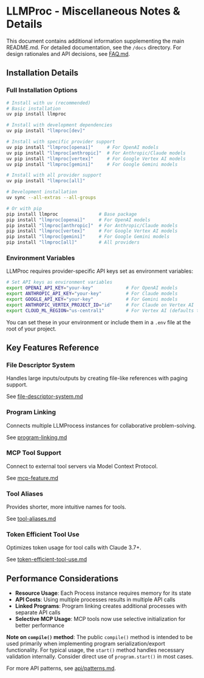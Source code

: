 # LLMProc - Miscellaneous Notes & Details

This document contains additional information supplementing the main README.md. For detailed documentation, see the `/docs` directory. For design rationales and API decisions, see [FAQ.md](FAQ.md).

## Installation Details

### Full Installation Options

```bash
# Install with uv (recommended)
# Basic installation
uv pip install llmproc

# Install with development dependencies
uv pip install "llmproc[dev]"

# Install with specific provider support
uv pip install "llmproc[openai]"     # For OpenAI models
uv pip install "llmproc[anthropic]"  # For Anthropic/Claude models
uv pip install "llmproc[vertex]"     # For Google Vertex AI models
uv pip install "llmproc[gemini]"     # For Google Gemini models

# Install with all provider support
uv pip install "llmproc[all]"

# Development installation
uv sync --all-extras --all-groups

# Or with pip
pip install llmproc               # Base package
pip install "llmproc[openai]"     # For OpenAI models
pip install "llmproc[anthropic]"  # For Anthropic/Claude models
pip install "llmproc[vertex]"     # For Google Vertex AI models
pip install "llmproc[gemini]"     # For Google Gemini models
pip install "llmproc[all]"        # All providers
```

### Environment Variables

LLMProc requires provider-specific API keys set as environment variables:

```bash
# Set API keys as environment variables
export OPENAI_API_KEY="your-key"            # For OpenAI models
export ANTHROPIC_API_KEY="your-key"         # For Claude models
export GOOGLE_API_KEY="your-key"            # For Gemini models
export ANTHROPIC_VERTEX_PROJECT_ID="id"     # For Claude on Vertex AI
export CLOUD_ML_REGION="us-central1"        # For Vertex AI (defaults to us-central1)
```

You can set these in your environment or include them in a `.env` file at the root of your project.

## Key Features Reference

### File Descriptor System
Handles large inputs/outputs by creating file-like references with paging support.

See [file-descriptor-system.md](docs/file-descriptor-system.md)

### Program Linking
Connects multiple LLMProcess instances for collaborative problem-solving.

See [program-linking.md](docs/program-linking.md)

### MCP Tool Support
Connect to external tool servers via Model Context Protocol.

See [mcp-feature.md](docs/mcp-feature.md)

### Tool Aliases
Provides shorter, more intuitive names for tools.

See [tool-aliases.md](docs/tool-aliases.md)

### Token Efficient Tool Use
Optimizes token usage for tool calls with Claude 3.7+.

See [token-efficient-tool-use.md](docs/token-efficient-tool-use.md)

## Performance Considerations

- **Resource Usage**: Each Process instance requires memory for its state
- **API Costs**: Using multiple processes results in multiple API calls
- **Linked Programs**: Program linking creates additional processes with separate API calls
- **Selective MCP Usage**: MCP tools now use selective initialization for better performance

**Note on `compile()` method**: The public `compile()` method is intended to be used primarily when implementing program serialization/export functionality. For typical usage, the `start()` method handles necessary validation internally. Consider direct use of `program.start()` in most cases.

For more API patterns, see [api/patterns.md](docs/api/patterns.md).

